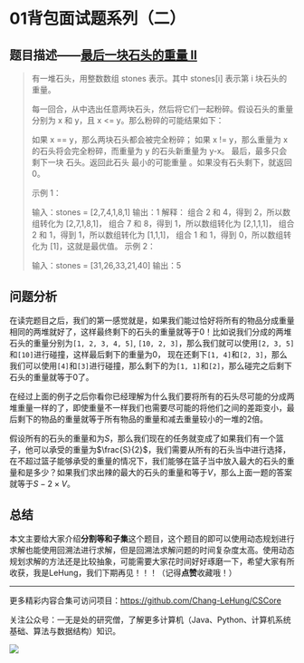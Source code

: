 # 01背包面试题系列（二）

## 题目描述——[最后一块石头的重量 II](https://leetcode.cn/problems/last-stone-weight-ii/)

> 有一堆石头，用整数数组 stones 表示。其中 stones[i] 表示第 i 块石头的重量。
>
> 每一回合，从中选出任意两块石头，然后将它们一起粉碎。假设石头的重量分别为 x 和 y，且 x <= y。那么粉碎的可能结果如下：
>
> 如果 x == y，那么两块石头都会被完全粉碎；
> 如果 x != y，那么重量为 x 的石头将会完全粉碎，而重量为 y 的石头新重量为 y-x。
> 最后，最多只会剩下一块 石头。返回此石头 最小的可能重量 。如果没有石头剩下，就返回 0。
>
> 示例 1：
>
> 输入：stones = [2,7,4,1,8,1]
> 输出：1
> 解释：
> 组合 2 和 4，得到 2，所以数组转化为 [2,7,1,8,1]，
> 组合 7 和 8，得到 1，所以数组转化为 [2,1,1,1]，
> 组合 2 和 1，得到 1，所以数组转化为 [1,1,1]，
> 组合 1 和 1，得到 0，所以数组转化为 [1]，这就是最优值。
> 示例 2：
>
> 输入：stones = [31,26,33,21,40]
> 输出：5

## 问题分析

在读完题目之后，我们的第一感觉就是，如果我们能过恰好将所有的物品分成重量相同的两堆就好了，这样最终剩下的石头的重量就等于0！比如说我们分成的两堆石头的重量分别为`[1, 2, 3, 4, 5]`, `[10, 2, 3]`，那么我们就可以使用`[2, 3, 5]`和`[10]`进行碰撞，这样最后剩下的重量为0， 现在还剩下`[1, 4]`和`[2, 3]`，那么我们可以使用`[4]`和`[3]`进行碰撞，那么剩下的为`[1, 1]`和`[2]`，那么碰完之后剩下石头的重量就等于0了。

在经过上面的例子之后你看你已经理解为什么我们要将所有的石头尽可能的分成两堆重量一样的了，即使重量不一样我们也需要尽可能的将他们之间的差距变小，最后剩下的物品的重量就等于所有物品的重量和减去重量较小的一堆的2倍。

假设所有的石头的重量和为$S$，那么我们现在的任务就变成了如果我们有一个篮子，他可以承受的重量为$\frac{S}{2}$，我们需要从所有的石头当中进行选择，在不超过篮子能够承受的重量的情况下，我们能够在篮子当中放入最大的石头的重量和是多少？如果我们求出辣的最大的石头的重量和等于$V$，那么上面一题的答案就等于$S - 2\times V$。



## 总结

本文主要给大家介绍**分割等和子集**这个题目，这个题目的即可以使用动态规划进行求解也能使用回溯法进行求解，但是回溯法求解问题的时间复杂度太高。使用动态规划求解的方法还是比较抽象，可能需要大家花时间好好琢磨一下，希望大家有所收获，我是LeHung，我们下期再见！！！（记得**点赞**收藏哦！）

---

更多精彩内容合集可访问项目：<https://github.com/Chang-LeHung/CSCore>

关注公众号：一无是处的研究僧，了解更多计算机（Java、Python、计算机系统基础、算法与数据结构）知识。

![](https://img2022.cnblogs.com/blog/2519003/202207/2519003-20220703200459566-1837431658.jpg)

